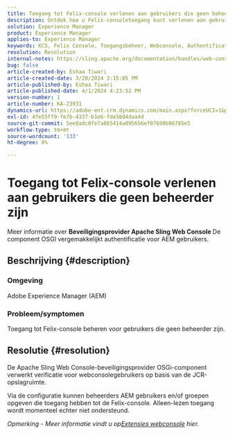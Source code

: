 ```yaml
---
title: Toegang tot Felix-console verlenen aan gebruikers die geen beheerder zijn
description: Ontdek hoe u Felix-consoletoegang kunt verlenen aan gebruikers zonder beheerdersrechten met behulp van de Apache Sling Web Console-beveiligingsprovider.
solution: Experience Manager
product: Experience Manager
applies-to: Experience Manager
keywords: KCS, Felix Console, Toegangsbeheer, Webconsole, Authentificatie, Configuratie, read-only toegang, AEM gebruikers, component OSGi
resolution: Resolution
internal-notes: https://sling.apache.org/documentation/bundles/web-console-extensions.html
bug: false
article-created-by: Eshaa Tiwari
article-created-date: 3/20/2024 3:15:05 PM
article-published-by: Eshaa Tiwari
article-published-date: 4/1/2024 4:23:52 PM
version-number: 1
article-number: KA-23931
dynamics-url: https://adobe-ent.crm.dynamics.com/main.aspx?forceUCI=1&pagetype=entityrecord&etn=knowledgearticle&id=ed95c99e-cce6-ee11-904c-6045bd03c412
exl-id: 4fe55ff9-fe7b-4337-b1e6-fde58d4daa4d
source-git-commit: 5ee8adc8fe7a865414a095656ef07690b06785e5
workflow-type: tm+mt
source-wordcount: '133'
ht-degree: 0%

---
```


# Toegang tot Felix-console verlenen aan gebruikers die geen beheerder zijn


Meer informatie over <b>Beveiligingsprovider Apache Sling Web Console </b>De component OSGI vergemakkelijkt authentificatie voor AEM gebruikers.



## Beschrijving {#description}


### Omgeving

Adobe Experience Manager (AEM)

### Probleem/symptomen

Toegang tot Felix-console beheren voor gebruikers die geen beheerder zijn.


## Resolutie {#resolution}


De Apache Sling Web Console-beveiligingsprovider OSGi-component verwerkt verificatie voor webconsolegebruikers op basis van de JCR-opslagruimte.

Via de configuratie kunnen beheerders AEM gebruikers en/of groepen opgeven die toegang hebben tot de Felix-console. Alleen-lezen toegang wordt momenteel echter niet ondersteund.

*Opmerking - Meer informatie vindt u op[Extensies webconsole](https://sling.apache.org/documentation/bundles/web-console-extensions.html) hier.*
